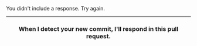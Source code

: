 You didn't include a response. Try again.

<hr>
<h3 align="center">When I detect your new commit, I'll respond in this pull request.</h3>
